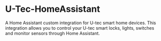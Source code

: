 # U-Tec-HomeAssistant
A Home Assistant custom integration for U-tec smart home devices. This integration allows you to control your U-tec smart locks, lights, switches and monitor sensors through Home Assistant.
